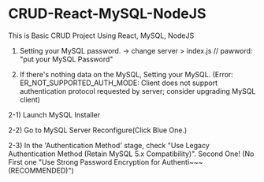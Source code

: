 # CRUD-React-MySQL-NodeJS
This is Basic CRUD Project Using React, MySQL, NodeJS

1) Setting your MySQL password.
-> change server > index.js // pawword: "put your MySQL Password"

2) If there's nothing data on the MySQL, Setting your MySQL.
(Error: ER_NOT_SUPPORTED_AUTH_MODE: Client does not support authentication protocol requested by server; consider upgrading MySQL client)

  2-1) Launch MySQL Installer
  
  2-2) Go to MySQL Server Reconfigure(Click Blue One.)
  
  2-3) In the 'Authentication Method' stage, check "Use Legacy Authentication Method (Retain MySQL 5.x Compatibility)". Second One!
(No First one "Use Strong Password Encryption for Authenti~~~ (RECOMMENDED)")

